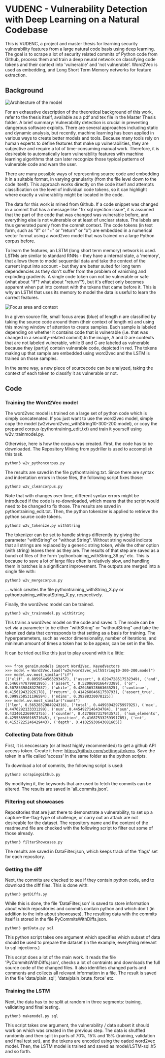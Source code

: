 # VUDENC - Vulnerability Detection with Deep Learning on a Natural Codebase

This is VUDENC, a project and master thesis for learning security vulnerability features from a large natural code basis using deep learning. The goal is to scrape a lot of security related commits of Python code from Github, process them and train a deep neural network on classifying code tokens and their context into 'vulnerable' and 'not vulnerable'. Word2Vec is used as embedding, and Long Short Term Memory networks for feature extraction.

## Background


![Architecture of the model](https://github.com/LauraWartschinski/VulnerabilityDetection/blob/master/Architecture.png)


For an exhaustive description of the theoretical background of this work, refer to the thesis itself, available as a pdf and tex file in the Master Thesis folder. A brief summary:
Vulnerability detection is crucial in preventing dangerous software exploits. There are several approaches including static and dynamic analysis, but recently, machine learning has been applied in various ways to create better models and tools. Because many tools rely on human experts to define features that make up vulnerabilities, they are subjective and require a lot of time-consuming manual work. Therefore, it is desireable to automatically learn vulnerability features with machine learning algorithms that can later recognize those typical patterns of vulnerable code and warn the user.

There are many possible ways of representing source code and embedding it in a suitable format, in varying granularity (from the file level down to the code itself). This approach works directly on the code itself and attempts classification on the level of individual code tokens, so it can highlight where exactly a vulnerability might be located in the code.

The data for this work is mined from Github. If a code snippet was changed in a commit that has a message like "fix sql injection issue", it is assumed that the part of the code that was changed was vulnerable before, and everything else is not vulnerable or at least of unclear status. The labels are thus generated purely from the commit context. The code tokens (in text form, such as "if" or "+" or "return" or "x") are embedded in a numerical vector format using a word2vec model that was trained on a large Python corpus before. 

To learn the features, an LSTM (long short term memory) network is used. LSTMs are similar to standard RNNs - they have a internal state, a 'memory', that allows them to model sequential data and take the context of the current input into account - but they are better suited for long term dependencies as they don't suffer from the problem of vanishing and exploding gradients. A single code token can not be vulnerable or safe (what about "if"? what about "return"?), but it's effect only becomes apparent when put into context with the tokens that came before it. This is why an LSTM that uses its memory to model the data is useful to learn the correct features.


![Focus area and context](https://github.com/LauraWartschinski/VulnerabilityDetection/blob/master/FocusBlocks.png)

In a given source file, small focus areas (blue) of length n are classified by taking the source code around them (their context of length m) and using this moving window of attention to create samples. Each sample is labeled depending on whether it contains code that is vulnerable (i.e. that was changed in a security-related commit).In the image, A and D are contexts that are not labeled vulnerable, while B and C are labeled as vulnerable because they (partly) contain vulnerable code, depicted in red. The tokens making up that sample are embedded using word2vec and the LSTM is trained on those samples. 


In the same way, a new piece of sourcecode can be analyzed, taking the context of each token to classify it as vulnerable or not.

## Code


### Training the Word2Vec model

The word2vec model is trained on a large set of python code which is simply concatenated. 
If you just want to use the word2vec model, simply copy the model (w2v/word2vec_withString10-300-200.model), or copy the prepared corpus (pythontraining_edit.txt) and train it yourself using w2v_trainmodel.py.

Otherwise, here is how the corpus was created. First, the code has to be downloaded. The Repository Mining from pydriller is used to accomplish this task.

```
python3 w2v_pythoncorpus.py
```

The results are saved in the file pythontraining.txt. Since there are syntax and indentation errors in those files, the following script fixes those:

```
python3 w2v_cleancorpus.py
```

Note that with changes over time, different syntax errors might be introduced if the code is re-downloaded, which means that the script would need to be changed to fix those.
The results are saved in pythontraining_edit.txt. Then, the python tokenizer is applied to retrieve the python source code tokens.

```
python3 w2v_tokenize.py withString
```

The tokenizer can be set to handle strings differently by giving the parameter "withString" or "without String". Without string would indicate that all strings are replaced by a generic string token, while the other option (with string) leaves them as they are.
The results of that step are saved as a bunch of files of the form 'pythontraining_withString_39.py' etc. This is because to save a lot of large files often is relatively slow, and handling them in batches is a significant improvement. The outputs are merged into a single file with:

```
python3 w2v_mergecorpus.py
```

... which creates the file pythontraining_withString_X.py or pythontraining_withoutString_X.py, respectively.

Finally, the word2vec model can be trained.

```
python3 w2v_trainmodel.py withString
```

This trains a word2vec model on the code and saves it. The mode can be set via a parameter to be either "withString" or "withoutString" and take the tokenized data that corresponds to that setting as a basis for training. The hyperparameters, such as vector dimensionality, number of iterations, and minimum amount of times a token has to be appear, can be set in the file.

It can be tried out like this just to play around with it a little:

```

>>> from gensim.models import Word2Vec, KeyedVectors
>>> model = Word2Vec.load("w2v/word2vec_withString10-300-200.model")
>>> model.wv.most_similar("if")
[('elif', 0.8059544563293457), ('assert', 0.6294728517532349), ('and', 0.5466747879981995), ('assert_', 0.5208690166473389), ('or', 0.5078539848327637), ('while', 0.42045652866363525), ('continue', 0.415619432926178), ('return', 0.41426804661750793), ('assert_true', 0.3999250531196594), ('ndims', 0.39288330078125)]
>>> model.wv.most_similar("count")
[('len', 0.5652832984924316), ('total', 0.44993942975997925), ('max', 0.4476292133331299), ('num', 0.4454927146434784), ('sum', 0.4334012269973755), ('counter', 0.4278087317943573), ('num_elements', 0.42553699016571045), ('position', 0.41687533259391785), ('cnt', 0.41537225246429443), ('depth', 0.41025930643081665)]
```


### Collecting Data from Github


First, it is neccessary (or at least highly recommended) to get a github API access token. Create it here: https://github.com/settings/tokens. Save the token in a file called 'access' in the same folder as the python scripts.

To download a lot of commits, the following script is used:

```
python3 scrapingGithub.py
```

By modifying it, the keywords that are used to fetch the commits can be altered. The results are saved in 'all_commits.json'.

### Filtering out showcases

Repositories that are just there to demonstrate a vulnerability, to set up a capture-the-flag-type of challenge, or carry out an attack are not desireable for the dataset. The repository name and the content of the readme.md file are checked with the following script to filter out some of those already.

```
python3 filterShowcases.py
```

The results are saved in DataFilter.json, which keeps track of the 'flags' set for each repository.


### Getting the diff

Next, the commits are checked to see if they contain python code, and to download the diff files. This is done with:

```
python3 getDiffs.py
```

While this is done, the file 'DataFilter.json' is saved to store information about which repositories and commits contain python and which don't (in addition to the info about showcases). The resulting data with the commits itself is stored in the file PyCommitsWithDiffs.json.

```
python3 getData.py sql
```

This python script takes one argument which specifies which subset of data should be used to prepare the dataset (in the example, everything relevant to sql injections.) 

This script does a lot of the main work. It reads the file 'PyCommitsWithDiffs.json', checks a lot of contraints and downloads the full source code of the changed files. It also identifies changed parts and comments and collects all relevant information in a file. The result is saved in the file 'data/plain_sql', 'data/plain_brute_force' etc.


### Training the LSTM

Next, the data has to be split at random in three segments: training, validating and final testing.

```
python3 makemodel.py sql
```

This script takes one argument, the vulnerability / data subset it should work on which was created in the previous step. The data is shuffled randomly and then split in parts of 70%, 15% and 15% (training, validation and final test set), and the tokens are encoded using the oaded word2vec model. Then, the LSTM model is trained and saved as model/LSTM-sql.h5 and so forth.